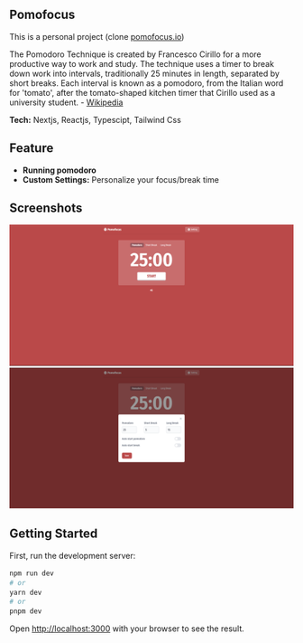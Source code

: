 ## Pomofocus

This is a personal project (clone [pomofocus.io](https://pomofocus.io/))

The Pomodoro Technique is created by Francesco Cirillo for a more productive way to work and study. The technique uses a timer to break down work into intervals, traditionally 25 minutes in length, separated by short breaks. Each interval is known as a pomodoro, from the Italian word for 'tomato', after the tomato-shaped kitchen timer that Cirillo used as a university student. - [Wikipedia](https://en.wikipedia.org/wiki/Pomodoro_Technique)

**Tech:** Nextjs, Reactjs, Typescipt, Tailwind Css

## Feature

- **Running pomodoro**
- **Custom Settings:** Personalize your focus/break time

## Screenshots

![main screen](/assets/screenshots/main.png)
![setting screen](/assets/screenshots/setting.png)

## Getting Started

First, run the development server:

```bash
npm run dev
# or
yarn dev
# or
pnpm dev
```

Open [http://localhost:3000](http://localhost:3000) with your browser to see the result.
